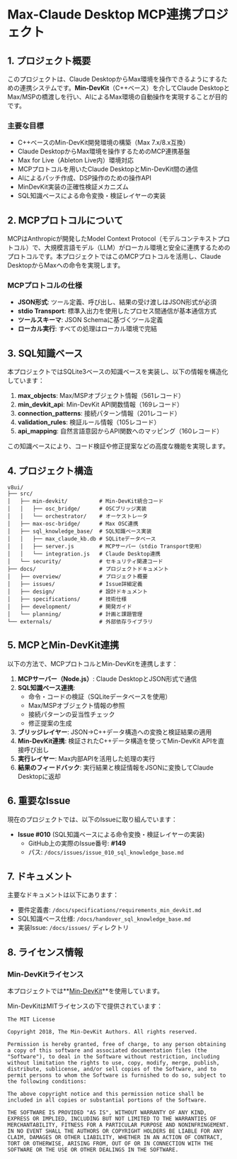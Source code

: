 # Max-Claude Desktop MCP連携プロジェクト

## 1. プロジェクト概要

このプロジェクトは、Claude DesktopからMax環境を操作できるようにするための連携システムです。**Min-DevKit**（C++ベース）を介してClaude DesktopとMax/MSPの橋渡しを行い、AIによるMax環境の自動操作を実現することが目的です。

### 主要な目標

- C++ベースのMin-DevKit開発環境の構築（Max 7.x/8.x互換）
- Claude DesktopからMax環境を操作するためのMCP連携基盤
- Max for Live（Ableton Live内）環境対応
- MCPプロトコルを用いたClaude DesktopとMin-DevKit間の通信
- AIによるパッチ作成、DSP操作のための操作API
- MinDevKit実装の正確性検証メカニズム
- SQL知識ベースによる命令変換・検証レイヤーの実装

## 2. MCPプロトコルについて

MCPはAnthropicが開発したModel Context Protocol（モデルコンテキストプロトコル）で、大規模言語モデル（LLM）がローカル環境と安全に連携するためのプロトコルです。本プロジェクトではこのMCPプロトコルを活用し、Claude DesktopからMaxへの命令を実現します。

### MCPプロトコルの仕様

- **JSON形式**: ツール定義、呼び出し、結果の受け渡しはJSON形式が必須
- **stdio Transport**: 標準入出力を使用したプロセス間通信が基本通信方式
- **ツールスキーマ**: JSON Schemaに基づくツール定義
- **ローカル実行**: すべての処理はローカル環境で完結

## 3. SQL知識ベース

本プロジェクトではSQLite3ベースの知識ベースを実装し、以下の情報を構造化しています：

1. **max_objects**: Max/MSPオブジェクト情報（561レコード）
2. **min_devkit_api**: Min-DevKit API関数情報（169レコード）
3. **connection_patterns**: 接続パターン情報（201レコード）
4. **validation_rules**: 検証ルール情報（105レコード）
5. **api_mapping**: 自然言語意図からAPI関数へのマッピング（160レコード）

この知識ベースにより、コード検証や修正提案などの高度な機能を実現します。

## 4. プロジェクト構造

```
v8ui/
├── src/
│   ├── min-devkit/          # Min-DevKit統合コード
│   │   ├── osc_bridge/      # OSCブリッジ実装
│   │   └── orchestrator/    # オーケストレータ
│   ├── max-osc-bridge/      # Max OSC連携
│   ├── sql_knowledge_base/  # SQL知識ベース実装
│   │   ├── max_claude_kb.db # SQLiteデータベース
│   │   ├── server.js        # MCPサーバー（stdio Transport使用）
│   │   └── integration.js   # Claude Desktop連携
│   └── security/            # セキュリティ関連コード
├── docs/                    # プロジェクトドキュメント
│   ├── overview/            # プロジェクト概要
│   ├── issues/              # Issue詳細定義
│   ├── design/              # 設計ドキュメント
│   ├── specifications/      # 技術仕様
│   ├── development/         # 開発ガイド
│   └── planning/            # 計画と課題管理
└── externals/               # 外部依存ライブラリ
```

## 5. MCPとMin-DevKit連携

以下の方法で、MCPプロトコルとMin-DevKitを連携します：

1. **MCPサーバー（Node.js）**: Claude DesktopとJSON形式で通信
2. **SQL知識ベース連携**:
   - 命令・コードの検証（SQLiteデータベースを使用）
   - Max/MSPオブジェクト情報の参照
   - 接続パターンの妥当性チェック
   - 修正提案の生成
3. **ブリッジレイヤー**: JSON→C++データ構造への変換と検証結果の適用
4. **Min-DevKit連携**: 検証されたC++データ構造を使ってMin-DevKit APIを直接呼び出し
5. **実行レイヤー**: Max内部APIを活用した処理の実行
6. **結果のフィードバック**: 実行結果と検証情報をJSONに変換してClaude Desktopに返却

## 6. 重要なIssue

現在のプロジェクトでは、以下のIssueに取り組んでいます：

- **Issue #010** (SQL知識ベースによる命令変換・検証レイヤーの実装)
  - GitHub上の実際のIssue番号: **#149**
  - パス: `/docs/issues/issue_010_sql_knowledge_base.md`

## 7. ドキュメント

主要なドキュメントは以下にあります：

- 要件定義書: `/docs/specifications/requirements_min_devkit.md`
- SQL知識ベース仕様: `/docs/handover_sql_knowledge_base.md`
- 実装Issue: `/docs/issues/` ディレクトリ

## 8. ライセンス情報

### Min-DevKitライセンス

本プロジェクトでは**[Min-DevKit](https://github.com/Cycling74/min-devkit)**を使用しています。

Min-DevKitはMITライセンスの下で提供されています：

```
The MIT License

Copyright 2018, The Min-DevKit Authors. All rights reserved.

Permission is hereby granted, free of charge, to any person obtaining a copy of this software and associated documentation files (the "Software"), to deal in the Software without restriction, including without limitation the rights to use, copy, modify, merge, publish, distribute, sublicense, and/or sell copies of the Software, and to permit persons to whom the Software is furnished to do so, subject to the following conditions:

The above copyright notice and this permission notice shall be included in all copies or substantial portions of the Software.

THE SOFTWARE IS PROVIDED "AS IS", WITHOUT WARRANTY OF ANY KIND, EXPRESS OR IMPLIED, INCLUDING BUT NOT LIMITED TO THE WARRANTIES OF MERCHANTABILITY, FITNESS FOR A PARTICULAR PURPOSE AND NONINFRINGEMENT. IN NO EVENT SHALL THE AUTHORS OR COPYRIGHT HOLDERS BE LIABLE FOR ANY CLAIM, DAMAGES OR OTHER LIABILITY, WHETHER IN AN ACTION OF CONTRACT, TORT OR OTHERWISE, ARISING FROM, OUT OF OR IN CONNECTION WITH THE SOFTWARE OR THE USE OR OTHER DEALINGS IN THE SOFTWARE.
```
